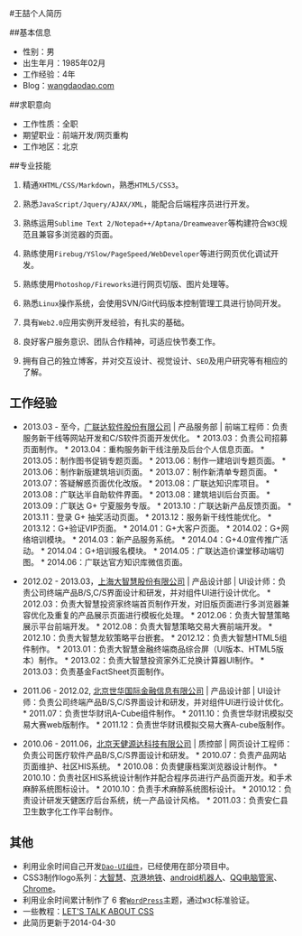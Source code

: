 #王喆个人简历

##基本信息

* 性别：男
* 出生年月：1985年02月
* 工作经验：4年
* Blog：[wangdaodao.com][1]

##求职意向

* 工作性质：全职
* 期望职业：前端开发/网页重构
* 工作地区：北京

##专业技能

1. 精通`XHTML/CSS/Markdown`，熟悉`HTML5/CSS3`。

2. 熟悉`JavaScript/Jquery/AJAX/XML`，能配合后端程序员进行开发。

3. 熟练运用`Sublime Text 2/Notepad++/Aptana/Dreamweaver`等构建符合`W3C`规范且兼容多浏览器的页面。

4. 熟练使用`Firebug/YSlow/PageSpeed/WebDeveloper`等进行网页优化调试开发。

5. 熟练使用`Photoshop/Fireworks`进行网页切版、图片处理等。

6. 熟悉`Linux`操作系统，会使用SVN/Git代码版本控制管理工具进行协同开发。

7. 具有`Web2.0`应用实例开发经验，有扎实的基础。

8. 良好客户服务意识、团队合作精神，可适应快节奏工作。

9. 拥有自己的独立博客，并对交互设计、视觉设计、`SEO`及用户研究等有相应的了解。

## 工作经验

* 2013.03 - 至今，[广联达软件股份有限公司][2] | 产品服务部 | 前端工程师：负责服务新干线等网站开发和C/S软件页面开发优化。
      * 2013.03：负责公司招募页面制作。
      * 2013.04：重构服务新干线注册及后台个人信息页面。
      * 2013.05：制作图书促销专题页面。
      * 2013.06：制作一建培训专题页面。
      * 2013.06：制作新版建筑培训页面。
      * 2013.07：制作新清单专题页面。
      * 2013.07：答疑解惑页面优化改版。
      * 2013.08：广联达知识库项目。
      * 2013.08：广联达半自助软件界面。
      * 2013.08：建筑培训后台页面。
      * 2013.09：广联达 G+ 宁夏服务专版。
      * 2013.10：广联达新产品反馈页面。
      * 2013.11：登录 G+ 抽奖活动页面。
      * 2013.12：服务新干线性能优化。
      * 2013.12：G+验证VIP页面。
      * 2014.01：G+大客户页面。
      * 2014.02：G+网络培训模块。
      * 2014.03：新产品服务系统。
      * 2014.04：G+4.0宣传推广活动。
      * 2014.04：G+培训报名模块。
      * 2014.05：广联达造价课堂移动端切图。
      * 2014.06：广联达官方知识库微信页面。

* 2012.02 - 2013.03，[上海大智慧股份有限公司][3] | 产品设计部 | UI设计师：负责公司终端产品B/S,C/S界面设计和研发，并对组件UI进行设计优化。
      * 2012.03：负责大智慧投资家终端首页制作开发，对旧版页面进行多浏览器兼容优化及重复的产品展示页面进行模板化处理。
      * 2012.06：负责大智慧策略展示平台前端开发。
      * 2012.08：负责大智慧策略交易大赛前端开发。
      * 2012.10：负责大智慧龙软策略平台嵌套。
      * 2012.12：负责大智慧HTML5组件制作。
      * 2013.01：负责大智慧金融终端商品综合屏（UI版本、HTML5版本）制作。
      * 2013.02：负责大智慧投资家外汇兑换计算器UI制作。
      * 2013.03：负责基金FactSheet页面制作。

* 2011.06 - 2012.02, [北京世华国际金融信息有限公司][4] | 产品设计部 | UI设计师：负责公司终端产品B/S,C/S界面设计和研发，并对组件UI进行设计优化。
      * 2011.07：负责世华财讯A-Cube组件制作。
      * 2011.10：负责世华财讯模拟交易大赛web版制作。
      * 2011.12：负责世华财讯模拟交易大赛A-cube版制作。

* 2010.06 - 2011.06，[北京天健源达科技有限公司][5] | 质控部 | 网页设计工程师：负责公司医疗软件产品B/S,C/S界面设计和研发。
      * 2010.07：负责产品网站页面维护、社区HIS系统。
      * 2010.08：负责健康档案浏览器设计制作。
      * 2010.10：负责社区HIS系统设计制作并配合程序员进行产品页面开发。和手术麻醉系统图标设计。
      * 2010.10：负责手术麻醉系统图标设计。
      * 2010.12：负责设计研发天健医疗后台系统，统一产品设计风格。
      * 2011.03：负责安仁县卫生数字化工作平台制作。

## 其他
* 利用业余时间自己开发[`Dao-UI组件`][6]，已经使用在部分项目中。
* CSS3制作logo系列：[大智慧][7]、[京港地铁][8]、[android机器人][9]、[QQ电脑管家][10]、[Chrome][11]。
* 利用业余时间累计制作了 6 套[`WordPress`][12]主题，通过`W3C`标准验证。
* 一些教程：[LET'S TALK ABOUT CSS][13]
* 此简历更新于2014-04-30

[1]: http://wangdaodao.com "王叨叨"
[2]: http://baike.baidu.com/view/1744746.htm
[3]: http://baike.baidu.com/view/7779884.htm
[4]: http://baike.baidu.com/view/3782892.htm
[5]: http://baike.baidu.com/view/6467793.htm
[6]: https://github.com/wangdaodao/Dao-ui
[7]: http://wangdaodao.github.io/demo/logo.html
[8]: http://wangdaodao.github.com/demo/jinggang.html
[9]: http://wangdaodao.github.com/demo/android.html
[10]: http://wangdaodao.github.com/demo/guanjia.html
[11]: http://wangdaodao.github.com/demo/chrome.html
[12]: http://baike.baidu.com/view/23618.htm
[13]: http://wangdaodao.github.io/ppt/css/let's_talk_about_css.html
